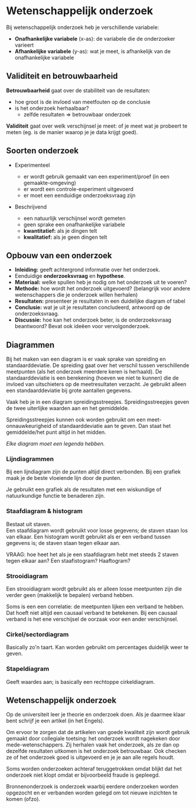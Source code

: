 # Wetenschappelijk onderzoek

Bij wetenschappelijk onderzoek heb je verschillende variabele:

- **Onafhankelijke variabele** (x-as): de variabele die de onderzoeker varieert 
- **Afhankelijke variabele** (y-as): wat je meet, is afhankelijk van de onafhankelijke variabele

## Validiteit en betrouwbaarheid

**Betrouwbaarheid** gaat over de stabiliteit van de resultaten:

- hoe groot is de invloed van meetfouten op de conclusie
- is het onderzoek herhaalbaar?
	- zelfde resultaten => betrouwbaar onderzoek

**Validiteit** gaat over welk verschijnsel je meet: of je meet wat je probeert te meten (eg. is de manier waarop je je data krijgt goed).


## Soorten onderzoek

- Experimenteel
	- er wordt gebruik gemaakt van een experiment/proef (in een gemaakte-omgeving)
	- er wordt een controle-experiment uitgevoerd
	- er moet een eenduidige onderzoeksvraag zijn

- Beschrijvend
	- een natuurlijk verschijnsel wordt gemeten
	- geen sprake een onafhankelijke variabele
	- **kwantitatief:** als je dingen telt
	- **kwalitatief:** als je geen dingen telt

## Opbouw van een onderzoek

- **Inleiding:** geeft achtergrond informatie over het onderzoek.
- Eenduidige **onderzoeksvraag** en **hypothese**.
- **Materiaal:** welke spullen heb je nodig om het onderzoek uit te voeren?
- **Methode:** hoe wordt het onderzoek uitgevoerd? (belangrijk voor andere wetenschappers die je onderzoek willen herhalen)
- **Resultaten:** presenteer je resultaten in een duidelijke diagram of tabel
- **Conclusie:** wat je uit je resultaten concludeerd, antwoord op de onderzoeksvraag.
- **Discussie:** hoe kan het onderzoek beter, is de onderzoeksvraag beantwoord? Bevat ook ideëen voor vervolgonderzoek.

## Diagrammen

Bij het maken van een diagram is er vaak sprake van spreiding en standaarddeviatie. De spreiding gaat over het verschil tussen verschillende meetpunten (als het onderzoek meerdere keren is herhaald). De standaarddeviatie is een berekening (hoeven we niet te kunnen) die de invloed van uitschieters op de meetresultaten verzacht. Je gebruikt alleen een standaarddeviatie bij grote aantallen gegevens.

Vaak heb je in een diagram spreidingsstreepjes. Spreidingsstreepjes geven de twee uiterlijke waarden aan en het gemiddelde.

Spreidingsstreepjes kunnen ook worden gebruikt om een meet-onnauwkeurigheid of standaarddeviatie aan te geven. Dan staat het gemiddelde/het punt altijd in het midden.

*Elke diagram moet een legenda hebben.*

### Lijndiagrammen

Bij een lijndiagram zijn de punten altijd direct verbonden. Bij een grafiek maak je de beste vloeiende lijn door de punten.

Je gebruikt een grafiek als de resultaten met een wiskundige of natuurkundige functie te benaderen zijn.

### Staafdiagram & histogram

Bestaat uit staven.  
Een staafdiagram wordt gebruikt voor losse gegevens; de staven staan los van elkaar. Een histogram wordt gebruikt als er een verband tussen gegevens is; de staven staan tegen elkaar aan.

VRAAG: hoe heet het als je een staafdiagram hebt met steeds 2 staven tegen elkaar aan? Een staafistogram? Haaftogram?

### Strooidiagram

Een strooidiagram wordt gebruikt als er alleen losse meetpunten zijn die verder geen (makkelijk te bepalen) verband hebben.

Soms is een een correlatie: de meetpunten lijken een verband te hebben. Dat hoeft niet altijd een causaal verband te betekenen. Bij een causaal verband is het ene verschijsel de oorzaak voor een ander verschijnsel.

### Cirkel/sectordiagram

Basically zo'n taart. Kan worden gebruikt om percentages duidelijk weer te geven.

### Stapeldiagram

Geeft waardes aan; is basically een rechtoppe cirkeldiagram.

## Wetenschappelijk onderzoek

Op de universiteit leer je theorie en onderzoek doen. Als je daarmee klaar bent schrijf je een artikel (in het Engels).

Om ervoor te zorgen dat de artikelen van goede kwaliteit zijn wordt gebruik gemaakt door collegiale toetsing: het onderzoek wordt nagekeken door mede-wetenschappers. Zij herhalen vaak het onderzoek, als ze dan op dezelfde resultaten uitkomen is het onderzoek betrouwbaar. Ook checken ze of het onderzoek goed is uitgevoerd en je je aan alle regels houdt.

Soms worden onderzoeken achteraf teruggetrokken omdat blijkt dat het onderzoek niet klopt omdat er bijvoorbeeld fraude is gepleegd.

Bronnenonderzoek is onderzoek waarbij eerdere onderzoeken worden opgezocht en er verbanden worden gelegd om tot nieuwe inzichten te komen (ofzo).

